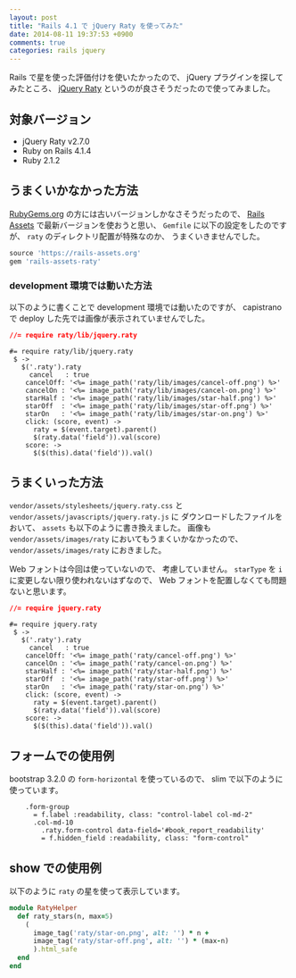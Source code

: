 ```yaml
---
layout: post
title: "Rails 4.1 で jQuery Raty を使ってみた"
date: 2014-08-11 19:37:53 +0900
comments: true
categories: rails jquery
---
```

Rails で星を使った評価付けを使いたかったので、
jQuery プラグインを探してみたところ、
[jQuery Raty](http://wbotelhos.com/raty "jQuery Raty")
というのが良さそうだったので使ってみました。

<!--more-->

## 対象バージョン

- jQuery Raty v2.7.0
- Ruby on Rails 4.1.4
- Ruby 2.1.2

## うまくいかなかった方法

[RubyGems.org](http://rubygems.org/ "RubyGems.org")
の方には古いバージョンしかなさそうだったので、
[Rails Assets](https://rails-assets.org/ "Rails Assets")
で最新バージョンを使おうと思い、
`Gemfile` に以下の設定をしたのですが、
`raty` のディレクトリ配置が特殊なのか、
うまくいきませんでした。

```ruby Gemfile
source 'https://rails-assets.org'
gem 'rails-assets-raty'
```

### development 環境では動いた方法

以下のように書くことで development 環境では動いたのですが、
capistrano で deploy した先では画像が表示されていませんでした。

```css app/assets/stylesheets/raty.css.scss
//= require raty/lib/jquery.raty
```

```text app/assets/javascripts/raty.js.coffee.erb
#= require raty/lib/jquery.raty
 $ ->
   $('.raty').raty
     cancel   : true
    cancelOff: '<%= image_path('raty/lib/images/cancel-off.png') %>'
    cancelOn : '<%= image_path('raty/lib/images/cancel-on.png') %>'
    starHalf : '<%= image_path('raty/lib/images/star-half.png') %>'
    starOff  : '<%= image_path('raty/lib/images/star-off.png') %>'
    starOn   : '<%= image_path('raty/lib/images/star-on.png') %>'
    click: (score, event) ->
      raty = $(event.target).parent()
      $(raty.data('field')).val(score)
    score: ->
      $($(this).data('field')).val()
```

## うまくいった方法

`vendor/assets/stylesheets/jquery.raty.css` と
`vendor/assets/javascripts/jquery.raty.js` に
ダウンロードしたファイルをおいて、
`assets` も以下のように書き換えました。
画像も `vendor/assets/images/raty` においてもうまくいかなかったので、
`vendor/assets/images/raty` におきました。

Web フォントは今回は使っていないので、
考慮していません。
`starType` を `i` に変更しない限り使われないはずなので、
Web フォントを配置しなくても問題ないと思います。

```css app/assets/stylesheets/raty.css.scss
//= require jquery.raty
```

```text app/assets/javascripts/raty.js.coffee.erb
#= require jquery.raty
 $ ->
   $('.raty').raty
     cancel   : true
    cancelOff: '<%= image_path('raty/cancel-off.png') %>'
    cancelOn : '<%= image_path('raty/cancel-on.png') %>'
    starHalf : '<%= image_path('raty/star-half.png') %>'
    starOff  : '<%= image_path('raty/star-off.png') %>'
    starOn   : '<%= image_path('raty/star-on.png') %>'
    click: (score, event) ->
      raty = $(event.target).parent()
      $(raty.data('field')).val(score)
    score: ->
      $($(this).data('field')).val()
```

## フォームでの使用例

bootstrap 3.2.0 の `form-horizontal` を使っているので、
slim で以下のように使っています。

```text _form.html.slim
    .form-group
      = f.label :readability, class: "control-label col-md-2"
      .col-md-10
        .raty.form-control data-field='#book_report_readability'
        = f.hidden_field :readability, class: "form-control"
```

## show での使用例

以下のように `raty` の星を使って表示しています。

```ruby app/helpers/raty_helper.rb
module RatyHelper
  def raty_stars(n, max=5)
    (
      image_tag('raty/star-on.png', alt: '') * n +
      image_tag('raty/star-off.png', alt: '') * (max-n)
      ).html_safe
  end
end
```
